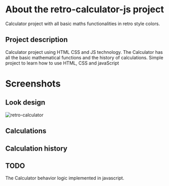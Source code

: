 # About the retro-calculator-js project

Calculator project with all basic maths functionalities in retro style colors.

## Project description 

Calculator project using HTML CSS and JS technology. The Calculator has all the basic mathematical functions and the history of calculations. Simple project to learn how to use HTML, CSS and javaScript

# Screenshots

## Look design
![retro-calculator](https://user-images.githubusercontent.com/94242778/174437753-6414731e-5b77-433f-83c2-bf5cbc585986.PNG)

## Calculations
## Calculation history

## TODO

The Calculator behavior logic implemented in javascript.
